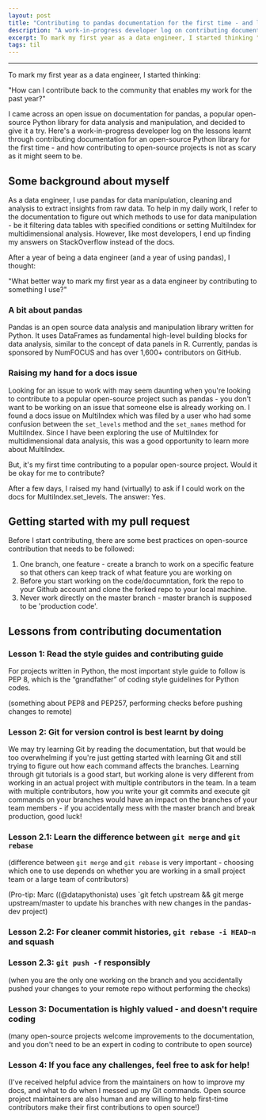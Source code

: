 ```yaml
---
layout: post
title: "Contributing to pandas documentation for the first time - and lessons learnt"
description: "A work-in-progress developer log on contributing documentation for a popular open-source project for the first time."
excerpt: To mark my first year as a data engineer, I started thinking "How can I contribute back to the community that enables my work for the past year?" I came across an open issue on documentation for pandas, a popular open-source Python library for data analysis and manipulation, and decided to give it a try. Here's a work-in-progress developer log on the lessons learnt through contributing documentation to an open-source Python library for the first time - and how contributing to open-source projects is not as scary as it might seem to be.
tags: til
---
```

---

To mark my first year as a data engineer, I started thinking: 

"How can I contribute back to the community that enables my work for the past year?"

I came across an open issue on documentation for pandas, a popular open-source Python library for data analysis and manipulation, and decided to give it a try. Here's a work-in-progress developer log on the lessons learnt through contributing documentation for an open-source Python library for the first time - and how contributing to open-source projects is not as scary as it might seem to be.

## Some background about myself

As a data engineer, I use pandas for data manipulation, cleaning and analysis to extract insights from raw data. To help in my daily work, I refer to the documentation to figure out which methods to use for data manipulation - be it filtering data tables with specified conditions or setting MultiIndex for multidimensional analysis. However, like most developers, I end up finding my answers on StackOverflow instead of the docs.

After a year of being a data engineer (and a year of using pandas), I thought:

"What better way to mark my first year as a data engineer by contributing to something I use?"

### A bit about pandas

Pandas is an open source data analysis and manipulation library written for Python. It uses DataFrames as fundamental high-level building blocks for data analysis, similar to the concept of data panels in R. Currently, pandas is sponsored by NumFOCUS and has over 1,600+ contributors on GitHub.

### Raising my hand for a docs issue

Looking for an issue to work with may seem daunting when you're looking to contribute to a popular open-source project such as pandas - you don't want to be working on an issue that someone else is already working on. I found a docs issue on MultiIndex which was filed by a user who had some confusion between the ``set_levels`` method and the ``set_names`` method for MultiIndex. Since I have been exploring the use of MultiIndex for multidimensional data analysis, this was a good opportunity to learn more about MultiIndex.

But, it's my first time contributing to a popular open-source project. Would it be okay for me to contribute?

After a few days, I raised my hand (virtually) to ask if I could work on the docs for MultiIndex.set_levels. The answer: Yes.

## Getting started with my pull request

Before I start contributing, there are some best practices on open-source contribution that needs to be followed:

1. One branch, one feature - create a branch to work on a specific feature so that others can keep track of what feature you are working on
2. Before you start working on the code/documntation, fork the repo to your Github account and clone the forked repo to your local machine.
3. Never work directly on the master branch - master branch is supposed to be 'production code'.

## Lessons from contributing documentation


### Lesson 1: Read the style guides and contributing guide

For projects written in Python, the most important style guide to follow is PEP 8, which is the “grandfather” of coding style guidelines for Python codes.

(something about PEP8 and PEP257, performing checks before pushing changes to remote)

### Lesson 2: Git for version control is best learnt by doing

We may try learning Git by reading the documentation, but that would be too overwhelming if you're just getting started with learning Git and still trying to figure out how each command affects the branches. Learning through git tutorials is a good start, but working alone is very different from working in an actual project with multiple contributors in the team. In a team with multiple contributors, how you write your git commits and execute git commands on your branches would have an impact on the branches of your team members - if you accidentally mess with the master branch and break production, good luck!

### Lesson 2.1: Learn the difference between `git merge` and `git rebase`

(difference between `git merge` and `git rebase` is very important - choosing which one to use depends on whether you are working in a small project team or a large team of contributors)

(Pro-tip: Marc ((@datapythonista) uses `git fetch upstream && git merge upstream/master to update his branches with new changes in the pandas-dev project)

### Lesson 2.2: For cleaner commit histories, `git rebase -i HEAD~n` and squash

### Lesson 2.3: `git push -f` responsibly

(when you are the only one working on the branch and you accidentally pushed your changes to your remote repo without performing the checks)

### Lesson 3: Documentation is highly valued - and doesn't require coding

(many open-source projects welcome improvements to the documentation, and you don't need to be an expert in coding to contribute to open source)

### Lesson 4: If you face any challenges, feel free to ask for help!

(I've received helpful advice from the maintainers on how to improve my docs, and what to do when I messed up my Git commands. Open source project maintainers are also human and are willing to help first-time contributors make their first contributions to open source!)
